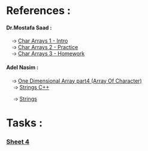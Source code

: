 &nbsp;

# References :
#### Dr.Mostafa Saad :
   &nbsp;&nbsp;&nbsp;  ➩ [Char Arrays 1 - Intro](https://www.youtube.com/watch?v=GoqfS1m1BYo) <br> 
         &nbsp;&nbsp;&nbsp;  ➩ [Char Arrays 2 - Practice](https://www.youtube.com/watch?v=rxKcqvbWkL0) <br>
 &nbsp;&nbsp;&nbsp;  ➩ [Char Arrays 3 - Homework](https://www.youtube.com/watch?v=ZKE4VZHS9IY) <br>

 
  #### Adel Nasim :
   &nbsp;&nbsp;&nbsp;  ➩ [One Dimensional Array part4 (Array Of Character)](https://www.youtube.com/watch?v=vIRZCZyx2hA)  <br>
    &nbsp;&nbsp;&nbsp;&nbsp; ➩ [ Strings C++](https://www.youtube.com/watch?v=HOB-Ey3tEqY) <br>


 &nbsp;&nbsp;&nbsp;&nbsp; ➩ [ Strings](https://www.youtube.com/watch?v=RCz81Q8kDPU) <br>
 # Tasks :

### [Sheet 4](https://codeforces.com/group/MWSDmqGsZm/contest/219856)
